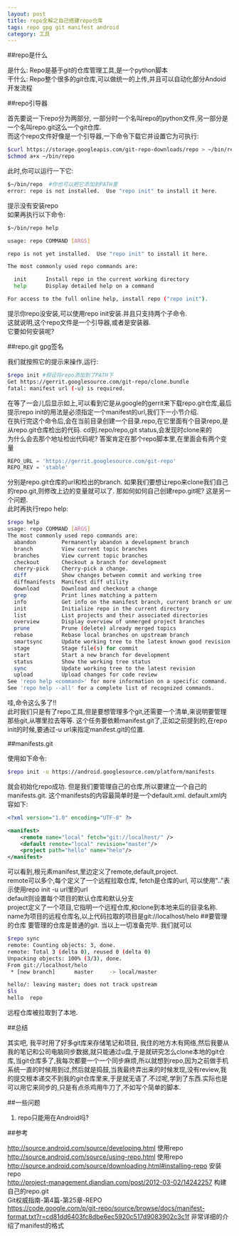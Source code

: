 ```yaml
---
layout: post
title: repo全解之自己搭建repo仓库
tags: repo gpg git manifest android
category: 工具
---
```

##repo是什么

是什么: Repo是基于git的仓库管理工具,是一个python脚本  
干什么: Repo整个很多的git仓库,可以做统一的上传,并且可以自动化部分Andoid开发流程  

##repo引导器

首先要说一下repo分为两部分, 一部分时一个名叫repo的python文件,另一部分是一个名叫repo.git这么一个git仓库.  
而这个repo文件好像是一个引导器,一下命令下载它并设置它为可执行:

``` bash
$curl https://storage.googleapis.com/git-repo-downloads/repo > ~/bin/repo  
$chmod a+x ~/bin/repo  
```

此时,你可以运行一下它:

``` bash
$~/bin/repo  #你也可以把它添加到PATH里
error: repo is not installed.  Use "repo init" to install it here. 
``` 

提示没有安装repo  
如果再执行以下命令:

``` bash
$~/bin/repo help

usage: repo COMMAND [ARGS]

repo is not yet installed.  Use "repo init" to install it here.

The most commonly used repo commands are:

  init      Install repo in the current working directory
  help      Display detailed help on a command

For access to the full online help, install repo ("repo init").
```

提示你repo没安装,可以使用repo init安装.并且只支持两个子命令.    
这就说明,这个repo文件是一个引导器,或者是安装器.  
它要如何安装呢?  

##repo.git gpg签名

我们就按照它的提示来操作,运行:

``` bash
$repo init #假设将repo添加到了PATH下
Get https://gerrit.googlesource.com/git-repo/clone.bundle
fatal: manifest url (-u) is required.
```

在等了一会儿后显示如上,可以看到它是从google的gerrit来下载repo.git仓库,最后提示repo init的用法是必须指定一个manifest的url,我们下一小节介绍.  
在执行完这个命令后,会在当前目录创建一个目录.repo,在它里面有个目录repo,是从repo.git仓库检出的代码. cd到.repo/repo,git status,会发现时clone来的  
为什么会去那个地址检出代码呢?
答案肯定在那个repo脚本里,在里面会有两个变量

``` python
REPO_URL = 'https://gerrit.googlesource.com/git-repo'
REPO_REV = 'stable'
```

分别是repo.git仓库的url和检出的branch. 如果我们要想让repo来clone我们自己的repo.git,则修改上边的变量就可以了.  那如何如何自己创建repo.git呢? 这是另一个问题.  
此时再执行repo help:

``` bash
$repo help
usage: repo COMMAND [ARGS]
The most commonly used repo commands are:
  abandon        Permanently abandon a development branch
  branch         View current topic branches
  branches       View current topic branches
  checkout       Checkout a branch for development
  cherry-pick    Cherry-pick a change.
  diff           Show changes between commit and working tree
  diffmanifests  Manifest diff utility
  download       Download and checkout a change
  grep           Print lines matching a pattern
  info           Get info on the manifest branch, current branch or unmerged branches
  init           Initialize repo in the current directory
  list           List projects and their associated directories
  overview       Display overview of unmerged project branches
  prune          Prune (delete) already merged topics
  rebase         Rebase local branches on upstream branch
  smartsync      Update working tree to the latest known good revision
  stage          Stage file(s) for commit
  start          Start a new branch for development
  status         Show the working tree status
  sync           Update working tree to the latest revision
  upload         Upload changes for code review
See 'repo help <command>' for more information on a specific command.
See 'repo help --all' for a complete list of recognized commands.
```

哇,命令这么多了!!  
此时我们只是有了repo工具,但是要想管理多个git,还需要一个清单,来说明要管理那些git,从哪里拉去等等. 这个任务要依赖manifest.git了,正如之前提到的,在repo init的时候,要通过-u url来指定manifest.git的位置.

##manifests.git

使用如下命令:

``` bash
$repo init -u https://android.googlesource.com/platform/manifests
```

就会初始化repo成功.
但是我们要管理自己的仓库,所以要建立一个自己的manifests.git.
这个manifests的内容最简单时是一个default.xml.
default.xml内容如下:

``` xml
<?xml version="1.0" encoding="UTF-8" ?>

<manifest>
	<remote name="local" fetch="git://localhost/" />
	<default remote="local" revision="master"/>
	<project path="hello" name="helo"/>
</manifest>
```

可以看到,根元素manifest,里边定义了remote,default,project.  
remote可以多个,每个定义了一个远程拉取仓库, fetch是仓库的url, 可以使用".."表示使用repo init -u url里的url  
default则设置每个项目的默认仓库和默认分支  
project定义了一个项目,它指明一个远程仓库,和clone到本地来后的目录名称. name为项目的远程仓库名,以上代码拉取的项目是git://localhost/helo 
##要管理的仓库
要管理的仓库是普通的git.
当以上一切准备完毕.
我们就可以

``` bash
$repo sync
remote: Counting objects: 3, done.
remote: Total 3 (delta 0), reused 0 (delta 0)
Unpacking objects: 100% (3/3), done.
From git://localhost/helo
 * [new branch]      master     -> local/master

hello/: leaving master; does not track upstream
$ls
hello  repo
```

远程仓库被拉取到了本地.

##总结

其实吧, 我平时用了好多git库来存储笔记和项目, 我住的地方木有网络,然后我要从我的笔记和公司电脑同步数据,就只能通过u盘,于是就研究怎么clone本地的git仓库,当git仓库多了,我每次都要一个一个同步麻烦,所以就想到repo,因为之前做手机系统一直的时候用到过,然后就是捣鼓,当我最终弄出来的时候发现,没有review,我的提交根本递交不到我的git仓库里来,于是就无语了.不过呢,学到了东西.实际也是可以用它来同步的,只是有点杀鸡用牛刀了,不如写个简单的脚本.

##一些问题

1. repo只能用在Android吗?

##参考

http://source.android.com/source/developing.html  使用repo  
http://source.android.com/source/using-repo.html  使用repo  
http://source.android.com/source/downloading.html#installing-repo  安装repo  
http://project-management.diandian.com/post/2012-03-02/14242257  构建自己的repo.git  
Git权威指南-第4篇-第25章-REPO  
https://code.google.com/p/git-repo/source/browse/docs/manifest-format.txt?r=cd81dd6403fc8dbe6ec5920c517d9083902c3c1f  非常详细的介绍了manifest的格式
